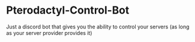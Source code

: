# Pterodactyl-Control-Bot
Just a discord bot that gives you the ability to control your servers (as long as your server provider provides it)

